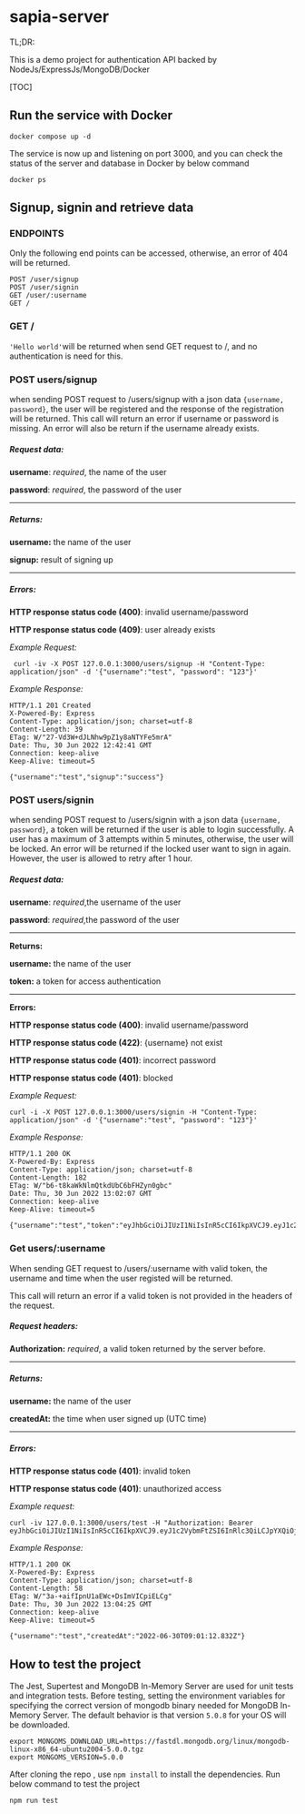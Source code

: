 # sapia-server

TL;DR:

This is a demo project for authentication API backed by NodeJs/ExpressJs/MongoDB/Docker

[TOC]

## Run the service with Docker

```
docker compose up -d
```

The service is now up and listening on port 3000, and you can check the status of the server and database in Docker by below command

```
docker ps
```

## Signup, signin and retrieve data

### ENDPOINTS

Only the following end points can be accessed, otherwise, an error of 404 will be returned.

```
POST /user/signup
POST /user/signin
GET /user/:username
GET /
```

### GET /

`'Hello world'`will be returned when send GET request to /, and no authentication is need for this.

### POST users/signup

when sending POST request to /users/signup with a json data `{username, password}`, the user will be registered and the response of the registration will be returned. This call will return an error if username or password is missing. An error will also be return if the username already exists.

##### Request data:

**username**: _required_, the name of the user

**password**: _required_, the password of the user

---

##### Returns:

**username:** the name of the user

**signup:** result of signing up

---

##### Errors:

**HTTP response status code (400)**: invalid username/password

**HTTP response status code (409)**: user already exists

_Example Request:_

```
 curl -iv -X POST 127.0.0.1:3000/users/signup -H "Content-Type: application/json" -d '{"username":"test", "password": "123"}'
```

_Example Response:_

```
HTTP/1.1 201 Created
X-Powered-By: Express
Content-Type: application/json; charset=utf-8
Content-Length: 39
ETag: W/"27-Vd3W+dJLNhw9pZ1y8aNTYFe5mrA"
Date: Thu, 30 Jun 2022 12:42:41 GMT
Connection: keep-alive
Keep-Alive: timeout=5

{"username":"test","signup":"success"}
```

### POST users/signin

when sending POST request to /users/signin with a json data `{username, password}`, a token will be returned if the user is able to login successfully. A user has a maximum of 3 attempts within 5 minutes, otherwise, the user will be locked. An error will be returned if the locked user want to sign in again. However, the user is allowed to retry after 1 hour.

##### Request data:

**username**: _required_,the username of the user

**password**: _required_,the password of the user

---

**Returns:**

**username:** the name of the user

**token:** a token for access authentication

---

**Errors:**

**HTTP response status code (400)**: invalid username/password

**HTTP response status code (422)**: {username} not exist

**HTTP response status code (401)**: incorrect password

**HTTP response status code (401)**: blocked

_Example Request:_

```
curl -i -X POST 127.0.0.1:3000/users/signin -H "Content-Type: application/json" -d '{"username":"test", "password": "123"}'
```

_Example Response:_

```
HTTP/1.1 200 OK
X-Powered-By: Express
Content-Type: application/json; charset=utf-8
Content-Length: 182
ETag: W/"b6-t8kaWkNlmQtkdUbC6bFHZyn0gbc"
Date: Thu, 30 Jun 2022 13:02:07 GMT
Connection: keep-alive
Keep-Alive: timeout=5

{"username":"test","token":"eyJhbGciOiJIUzI1NiIsInR5cCI6IkpXVCJ9.eyJ1c2VybmFtZSI6InRlc3QiLCJpYXQiOjE2NTY1OTQxMjcsImV4cCI6MTY1NjU5NzcyN30.PSfCvvTui1bhUYaw8VRnTfxlgXIb1Mp6KuDs99j1eQQ"}
```

### Get users/:username

When sending GET request to /users/:username with valid token, the username and time when the user registed will be returned.

This call will return an error if a valid token is not provided in the headers of the request.

##### Request headers:

**Authorization:** _required_, a valid token returned by the server before.

---

##### Returns:

**username:** the name of the user

**createdAt:** the time when user signed up (UTC time)

---

##### Errors:

**HTTP response status code (401)**: invalid token

**HTTP response status code (401)**: unauthorized access

_Example request:_

```
curl -iv 127.0.0.1:3000/users/test -H "Authorization: Bearer eyJhbGciOiJIUzI1NiIsInR5cCI6IkpXVCJ9.eyJ1c2VybmFtZSI6InRlc3QiLCJpYXQiOjE2NTY1OTQxMjcsImV4cCI6MTY1NjU5NzcyN30.PSfCvvTui1bhUYaw8VRnTfxlgXIb1Mp6KuDs99j1eQQ"
```

_Example Response:_

```
HTTP/1.1 200 OK
X-Powered-By: Express
Content-Type: application/json; charset=utf-8
Content-Length: 58
ETag: W/"3a-+aifIpnU1aEWc+DsImVICpiELCg"
Date: Thu, 30 Jun 2022 13:04:25 GMT
Connection: keep-alive
Keep-Alive: timeout=5

{"username":"test","createdAt":"2022-06-30T09:01:12.832Z"}
```

## How to test the project

The Jest, Supertest and MongoDB In-Memory Server are used for unit tests and integration tests. Before testing, setting the environment variables for specifying the correct version of mongodb binary needed for MongoDB In-Memory Server. The default behavior is that version `5.0.8` for your OS will be downloaded.

```
export MONGOMS_DOWNLOAD_URL=https://fastdl.mongodb.org/linux/mongodb-linux-x86_64-ubuntu2004-5.0.0.tgz
export MONGOMS_VERSION=5.0.0
```

After cloning the repo , use `npm install` to install the dependencies. Run below command to test the project

```
npm run test
```
